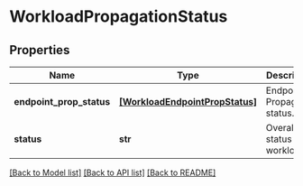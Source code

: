 # WorkloadPropagationStatus

## Properties
Name | Type | Description | Notes
------------ | ------------- | ------------- | -------------
**endpoint_prop_status** | [**[WorkloadEndpointPropStatus]**](WorkloadEndpointPropStatus.md) | Endpoint Propagation status. | [optional] 
**status** | **str** | Overall status of workload. | [optional] 

[[Back to Model list]](../README.md#documentation-for-models) [[Back to API list]](../README.md#documentation-for-api-endpoints) [[Back to README]](../README.md)


